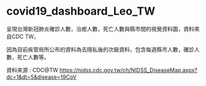 # covid19_dashboard_Leo_TW

呈現台灣新冠肺炎確診人數，治癒人數，死亡人數與縣市間的視覺資料圖，資料來自CDC TW，

因為目前疾管局所公布的資料為去隱私後的次級資料，包含每週縣市人數，確診人數，死亡人數等。

資料來源 : CDC@TW https://nidss.cdc.gov.tw/ch/NIDSS_DiseaseMap.aspx?dc=1&dt=5&disease=19CoV


